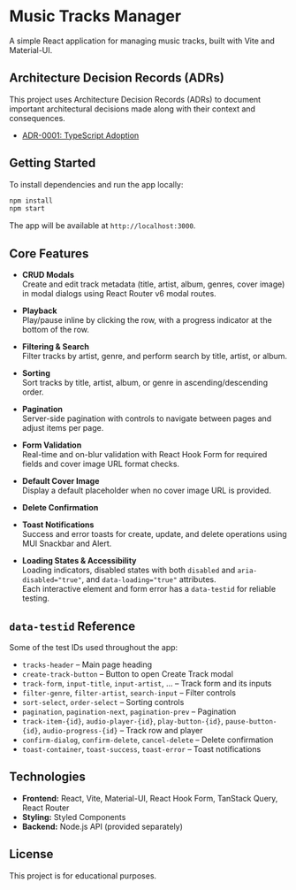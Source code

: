 # Music Tracks Manager

A simple React application for managing music tracks, built with Vite and Material-UI.

## Architecture Decision Records (ADRs)

This project uses Architecture Decision Records (ADRs) to document important architectural decisions made along with their context and consequences.

- [ADR-0001: TypeScript Adoption](docs/adr/0001-typescript-adoption.md)

## Getting Started

To install dependencies and run the app locally:

```bash
npm install
npm start
```

The app will be available at `http://localhost:3000`.

## Core Features

- **CRUD Modals**  
  Create and edit track metadata (title, artist, album, genres, cover image) in modal dialogs using React Router v6 modal routes.

- **Playback**  
  Play/pause inline by clicking the row, with a progress indicator at the bottom of the row.

- **Filtering & Search**  
  Filter tracks by artist, genre, and perform search by title, artist, or album.

- **Sorting**  
  Sort tracks by title, artist, album, or genre in ascending/descending order.

- **Pagination**  
  Server-side pagination with controls to navigate between pages and adjust items per page.

- **Form Validation**  
  Real-time and on-blur validation with React Hook Form for required fields and cover image URL format checks.

- **Default Cover Image**  
  Display a default placeholder when no cover image URL is provided.

- **Delete Confirmation**  

- **Toast Notifications**  
  Success and error toasts for create, update, and delete operations using MUI Snackbar and Alert.

- **Loading States & Accessibility**  
  Loading indicators, disabled states with both `disabled` and `aria-disabled="true"`, and `data-loading="true"` attributes.  
  Each interactive element and form error has a `data-testid` for reliable testing.

## `data-testid` Reference

Some of the test IDs used throughout the app:

- `tracks-header` – Main page heading
- `create-track-button` – Button to open Create Track modal
- `track-form`, `input-title`, `input-artist`, … – Track form and its inputs
- `filter-genre`, `filter-artist`, `search-input` – Filter controls
- `sort-select`, `order-select` – Sorting controls
- `pagination`, `pagination-next`, `pagination-prev` – Pagination
- `track-item-{id}`, `audio-player-{id}`, `play-button-{id}`, `pause-button-{id}`, `audio-progress-{id}` – Track row and player
- `confirm-dialog`, `confirm-delete`, `cancel-delete` – Delete confirmation
- `toast-container`, `toast-success`, `toast-error` – Toast notifications

## Technologies

- **Frontend:** React, Vite, Material-UI, React Hook Form, TanStack Query, React Router
- **Styling:** Styled Components
- **Backend:** Node.js API (provided separately)

## License

This project is for educational purposes.
